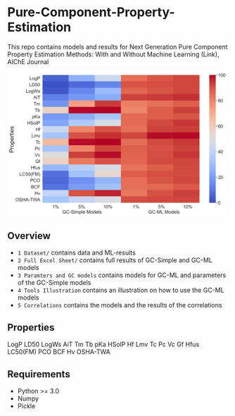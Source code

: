 # Pure-Component-Property-Estimation
This repo contains models and results for Next Generation Pure Component Property Estimation Methods: With and Without Machine Learning (Link), AIChE Journal

<img src="https://github.com/PEESEgroup/Pure-Component-Property-Estimation/blob/main/MAT1.jpg" width="500" >

## Overview
* `1 Dataset/` contains data and ML-results
* `2 Full Excel Sheet/` contains full results of GC-Simple and GC-ML models
* `3 Paramters and GC models` contains models for GC-ML and parameters of the GC-Simple models
* `4 Tools Illustration` contains an illustration on how to use the GC-ML models
* `5 Correlations` contains the models and the results of the correlations
## Properties
LogP
LD50
LogWs
AiT
Tm
Tb
pKa
HSolP
Hf
Lmv
Tc
Pc
Vc
Gf
Hfus
LC50(FM)
PCO
BCF
Hv
OSHA-TWA
## Requirements
* Python >= 3.0
* Numpy
* Pickle 

